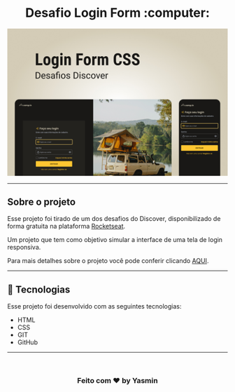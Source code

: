 <h1 align="center"> Desafio Login Form :computer: </h1>


<p align="center"> <img src=".github/Capa.jpg" alt="Camp"> </p>

<hr>

## Sobre o projeto

Esse projeto foi tirado de um dos desafios do Discover, disponibilizado de forma gratuita na plataforma [Rocketseat](https://app.rocketseat.com.br/discover).

Um projeto que tem como objetivo simular a interface de uma tela de login responsiva.

Para mais detalhes sobre o projeto você pode conferir clicando [AQUI](https://app.rocketseat.com.br/discover/challenges/login-form-css).

---

## 🚀 Tecnologias

Esse projeto foi desenvolvido com as seguintes tecnologias:

- HTML
- CSS
- GIT
- GitHub

---
<br>
<h3 align="center">Feito com ♥ by Yasmin </h3>
